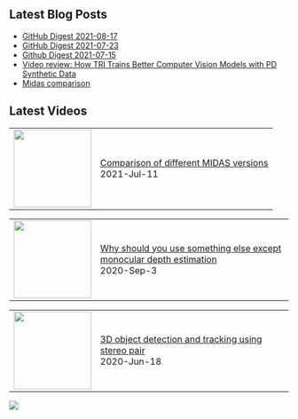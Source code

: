 ## Latest Blog Posts

<!-- BLOG-POST-LIST:START -->
- [GitHub Digest 2021-08-17](/2021/08/17/Github-Digest)
- [GitHub Digest 2021-07-23](/2021/07/23/Github-Digest)
- [Github Digest 2021-07-15](/2021/07/15/Github-Digest)
- [Video review: How TRI Trains Better Computer Vision Models with PD Synthetic Data](/2021/07/15/Video-review-How-TRI-Trains-with-Synthetic-Data)
- [Midas comparison](/2021/07/11/midas-comarison)
<!-- BLOG-POST-LIST:END -->

## Latest Videos

<!-- YOUTUBE:START --><table><tr><td><a href="https://www.youtube.com/watch?v=90wuushenn0"><img width="140px" src="https://i.ytimg.com/vi/90wuushenn0/mqdefault.jpg"></a></td>
<td><a href="https://www.youtube.com/watch?v=90wuushenn0">Comparison of different MIDAS versions</a><br/>2021-Jul-11</td></tr></table>
<table><tr><td><a href="https://www.youtube.com/watch?v=5IImLps1ayw"><img width="140px" src="https://i.ytimg.com/vi/5IImLps1ayw/mqdefault.jpg"></a></td>
<td><a href="https://www.youtube.com/watch?v=5IImLps1ayw">Why should you use something else except monocular depth estimation</a><br/>2020-Sep-3</td></tr></table>
<table><tr><td><a href="https://www.youtube.com/watch?v=dPstxiHUxJE"><img width="140px" src="https://i.ytimg.com/vi/dPstxiHUxJE/mqdefault.jpg"></a></td>
<td><a href="https://www.youtube.com/watch?v=dPstxiHUxJE">3D object detection and tracking using stereo pair</a><br/>2020-Jun-18</td></tr></table>
<!-- YOUTUBE:END -->

![](https://komarev.com/ghpvc/?username=sid1057&color=gray&style=plastic)


<!--
![Anurag's github stats](https://github-readme-stats.vercel.app/api?username=sid1057&count_private=true)

[![Anurag's GitHub stats](https://github-readme-stats.vercel.app/api?username=sid1057)](https://github.com/Sid1057)
___

[![Top Langs](https://github-readme-stats.vercel.app/api/top-langs/?username=sid1057&layout=compact&hide=jupyter%20notebook,html)](https://github.com/anuraghazra/github-readme-stats)

![Github stats](https://github-readme-stats.vercel.app/api?username=sid1057&count_private=true&layout=compact&hide_progress=true)

___
[![ReadMe Card](https://github-readme-stats.vercel.app/api/pin/?username=anuraghazra&repo=github-readme-stats)](https://github.com/anuraghazra/github-readme-stats)
[![ReadMe Card](https://github-readme-stats.vercel.app/api/pin/?username=anuraghazra&repo=github-readme-stats)](https://github.com/anuraghazra/github-readme-stats)


\> Do the goddamn cool stuff right now

**Sid1057/sid1057** is a ✨ _special_ ✨ repository because its `README.md` (this file) appears on your GitHub profile.
*cool videos, useful playlists*

[![blog](https://github.com/Sid1057/sid1057/raw/master/post.png)](https://sid1057.github.io/)
*links, articles, papers etc.*
Here are some ideas to get you started:

- 🔭 I’m currently working on ...
- 🌱 I’m currently learning ...
- 👯 I’m looking to collaborate on ...
- 🤔 I’m looking for help with ...
- 💬 Ask me about ...
- 📫 How to reach me: ...
- 😄 Pronouns: ...
- ⚡ Fun fact: ...
-->
